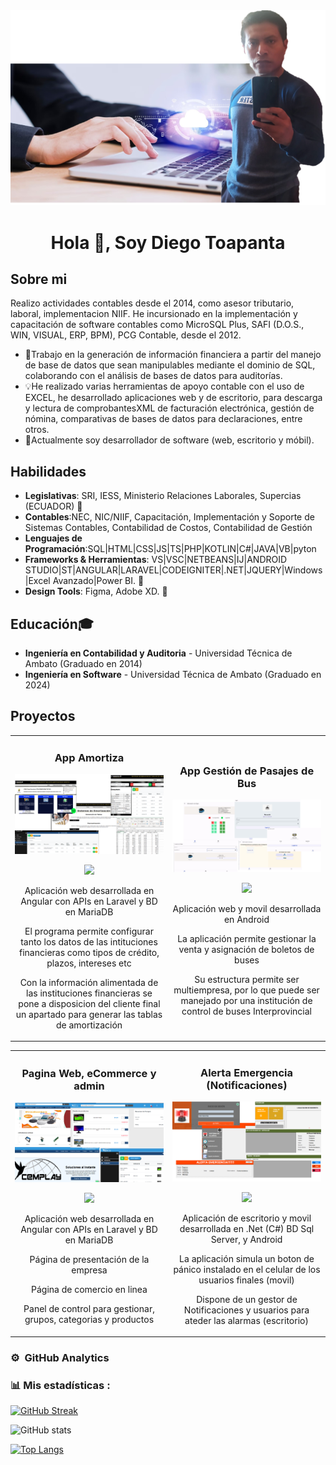 <!--
**Diego89git/Diego89git** is a ✨ _special_ ✨ repository because its `README.md` (this file) appears on your GitHub profile.

Here are some ideas to get you started:

- 🔭 I’m currently working on ...
- 🌱 I’m currently learning ...
- 👯 I’m looking to collaborate on ...
- 🤔 I’m looking for help with ...
- 💬 Ask me about ...
- 📫 How to reach me: ...
- 😄 Pronouns: ...
- ⚡ Fun fact: ...
-->
<div id="header" align="center">
    <img src="fondo1.png"  />
    <h1 align="center">Hola 👋, Soy Diego Toapanta</h1>
</div>

## Sobre mi
Realizo actividades contables desde el 2014, como asesor tributario, laboral, implementacion NIIF.
He incursionado en la implementación y capacitación de software contables como MicroSQL Plus, SAFI (D.O.S., WIN, VISUAL, ERP, BPM), PCG Contable, desde el 2012.
- 🚀Trabajo en la generación de información financiera a partir del manejo de base de datos que sean manipulables mediante el dominio de SQL, colaborando con el análisis de bases de datos para auditorías.
- 💡He realizado varias herramientas de apoyo contable con el uso de EXCEL, he desarrollado aplicaciones web y de escritorio, para descarga y lectura de comprobantesXML de facturación electrónica, gestión de nómina, comparativas de bases de datos para declaraciones, entre otros. 
- 🔧Actualmente soy desarrollador de software (web, escritorio y móbil).

## Habilidades
- **Legislativas**: SRI, IESS, Ministerio Relaciones Laborales, Supercias (ECUADOR) 🚀
- **Contables**:NEC, NIC/NIIF, Capacitación, Implementación y Soporte de Sistemas Contables, Contabilidad de Costos, Contabilidad de Gestión
- **Lenguajes de Programación**:SQL|HTML|CSS|JS|TS|PHP|KOTLIN|C#|JAVA|VB|pyton
- **Frameworks & Herramientas**: VS|VSC|NETBEANS|IJ|ANDROID STUDIO|ST|ANGULAR|LARAVEL|CODEIGNITER|.NET|JQUERY|Windows|Excel Avanzado|Power BI. 🔧
- **Design Tools**: Figma, Adobe XD. 🎨

## Educación🎓
- **Ingeniería en Contabilidad y Auditoria** - Universidad Técnica de Ambato (Graduado en 2014)
- **Ingeniería en Software** - Universidad Técnica de Ambato (Graduado en 2024)


## Proyectos
<table>
<tr>
<td width="50%">
  <h3 align="center">App Amortiza</h3>
  <div align="center">
    <a href="https://github.com/Diego89git/app_amortiza.git" target="_blank"><img src="amortizaimg.png" width="400" alt=""></a>
    <p>
      <a href="https://github.com/Diego89git/app_amortiza.git" target="_blank">
        <img src="https://img.shields.io/badge/CODE-80ffaa?style=for-the-badge&logo=github&logoColor=black">
      </a>
    </p>
    <p>Aplicación web desarrollada en Angular con APIs en Laravel y BD en MariaDB</p>
      <p>El programa permite configurar tanto los datos de las intituciones financieras como tipos de crédito, plazos, intereses etc</p>
      <p>Con la información alimentada de las instituciones financieras se pone a disposicion del cliente final un apartado para generar las tablas de amortización</p>
  </div>                
</td>

<td width="50%">
  <h3 align="center">App Gestión de Pasajes de Bus</h3>
  <div align="center">
    <a href="https://github.com/Paulo1603C/Sistema-Web-movil-para-gestion-de-Buses.git" target="_blank"><img src="busesimg.png" width="400" alt=""></a>
    <p>
      <a href="https://github.com/Paulo1603C/Sistema-Web-movil-para-gestion-de-Buses.git" target="_blank">
        <img src="https://img.shields.io/badge/CODE-80ffaa?style=for-the-badge&logo=github&logoColor=black">
      </a>
    </p>
    <p>Aplicación web y movil desarrollada en Android</p>
      <p>La aplicación permite gestionar la venta y asignación de boletos de buses</p>
      <p>Su estructura permite ser multiempresa, por lo que puede ser manejado por una institución de control de buses Interprovincial</p>
  </div>  
</td> 
</table>   
<table>
<tr>
<td width="50%">
    <h3 align="center">Pagina Web, eCommerce y admin</h3>
  <div align="center">
    <a href="https://github.com/Diego89git/paginaWeb-cemplay.git" target="_blank"><img src="cemplayimg.png" width="400" alt=""></a>
    <p>
      <a href="https://github.com/Diego89git/paginaWeb-cemplay.git" target="_blank">
        <img src="https://img.shields.io/badge/CODE-80ffaa?style=for-the-badge&logo=github&logoColor=black">
      </a>
    </p>
    <p>Aplicación web desarrollada en Angular con APIs en Laravel y BD en MariaDB</p>
      <p>Página de presentación de la empresa</p>
      <p>Página de comercio en linea</p>
      <p>Panel de control para gestionar, grupos, categorias y productos</p>
  </div>             
</td>

<td width="50%">
  <h3 align="center">Alerta Emergencia (Notificaciones)</h3>
  <div align="center">
    <a href="https://github.com/Diego89git/ProyectoAD_AlarmaNotify.git" target="_blank"><img src="alarmaimg.png" width="400" alt=""></a>
    <p>
      <a href="https://github.com/Diego89git/ProyectoAD_AlarmaNotify.git" target="_blank">
        <img src="https://img.shields.io/badge/CODE-80ffaa?style=for-the-badge&logo=github&logoColor=black">
      </a>
    </p>
    <p>Aplicación de escritorio y movil desarrollada en .Net (C#) BD Sql Server, y Android</p>
      <p>La aplicación simula un boton de pánico instalado en el celular de los usuarios finales (movil)</p>
      <p>Dispone de un gestor de Notificaciones y usuarios para ateder las alarmas (escritorio)</p>
  </div>  
</td> 
</table>   
</div>

### ⚙️ &nbsp;GitHub Analytics

### 📊 Mis estadísticas :

[![GitHub Streak](https://github-readme-streak-stats.herokuapp.com?user=Diego89git&theme=dark&hide_border=true&locale=es&mode=dayly&card_width=500)](https://git.io/streak-stats)

![GitHub stats](https://github-readme-stats.vercel.app/api?username=Diego89git&show_icons=true&theme=radical)

[![Top Langs](https://github-readme-stats.vercel.app/api/top-langs/?username=Diego89git&theme=tokyonight)](https://github.com/anuraghazra/github-readme-stats)
